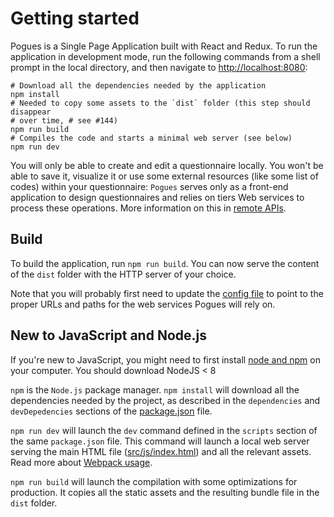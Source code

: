 # Getting started

Pogues is a Single Page Application built with React and Redux. To run the application in development mode, run the following commands from a shell prompt in the local directory, and then navigate to [http://localhost:8080](http://localhost:8080):

```
# Download all the dependencies needed by the application
npm install
# Needed to copy some assets to the `dist` folder (this step should disappear
# over time, # see #144)
npm run build
# Compiles the code and starts a minimal web server (see below)
npm run dev 
```

You will only be able to create and edit a questionnaire locally. You won't be able to save it, visualize it or use some external resources (like some list of codes) within your questionnaire: `Pogues` serves only as a front-end application to design questionnaires and relies on tiers Web services to process these operations. More information on this in [remote APIs](./remote-apis/README.md).

## Build

To build the application, run `npm run build`. You can now serve the content of the `dist` folder with the HTTP server of your choice.

Note that you will probably first need to update the [config file](https://github.com/InseeFr/Pogues/blob/master/src/js/config/config.js) to point to the proper URLs and paths for the web services Pogues will rely on.

## New to JavaScript and Node.js

If you're new to JavaScript, you might need to first install [node and npm](https://nodejs.org/en/download/) on your computer. You should download NodeJS < 8

`npm` is the `Node.js` package manager. `npm install` will download all the dependencies needed by the project, as described in the `dependencies` and `devDepedencies` sections of the [package.json](https://github.com/InseeFr/Pogues/blob/master/package.json) file.

`npm run dev` will launch the `dev` command defined in the `scripts` section of the same `package.json` file. This command will launch a local web server serving the main HTML file ([src/js/index.html](https://github.com/InseeFr/Pogues/blob/master/src/index.html)) and all the relevant assets. Read more about [Webpack usage](./application/build-process.md).

`npm run build` will launch the compilation with some optimizations for production. It copies all the static assets and the resulting bundle file in the `dist` folder.